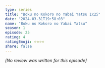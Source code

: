 ```yaml
---
type: series
title: "Boku no Kokoro no Yabai Yatsu 1x25"
date: "2024-03-31T19:58:03"
name: "Boku no Kokoro no Yabai Yatsu"
season: 1
episode: 25
rating: 4
ratingEmoji: ⭐️⭐️⭐️⭐️
share: false
---
```


_[No review was written for this episode]_
